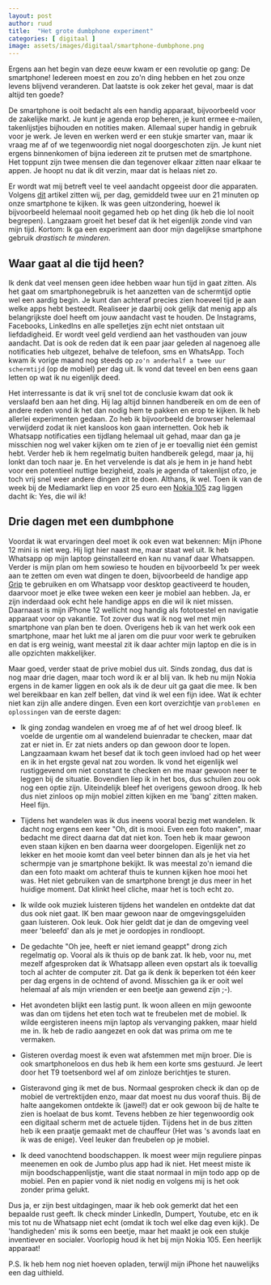 ```yaml
---
layout: post
author: ruud
title:  "Het grote dumbphone experiment"
categories: [ digitaal ]
image: assets/images/digitaal/smartphone-dumbphone.png
---
```

Ergens aan het begin van deze eeuw kwam er een revolutie op gang: De smartphone! Iedereen moest en zou zo'n ding hebben en het zou onze levens blijvend veranderen. Dat laatste is ook zeker het geval, maar is dat altijd ten goede?

De smartphone is ooit bedacht als een handig apparaat, bijvoorbeeld voor de zakelijke markt. Je kunt je agenda erop beheren, je kunt ermee e-mailen, takenlijstjes bijhouden en notities maken. Allemaal super handig in gebruik voor je werk. Je leven en werken werd er een stukje smarter van, maar ik vraag me af of we tegenwoordig niet nogal doorgeschoten zijn. Je kunt niet ergens binnenkomen of bijna iedereen zit te prutsen met de smartphone. Het toppunt zijn twee mensen die dan tegenover elkaar zitten naar elkaar te appen. Je hoopt nu dat ik dit verzin, maar dat is helaas niet zo.

Er wordt wat mij betreft veel te veel aandacht opgeeist door die apparaten. Volgens [dit](https://www.metronieuws.nl/lifestyle/2022/02/dit-is-de-gemiddelde-schermtijd-wereldwijd/) artikel zitten wij, per dag, gemiddeld twee uur en 21 minuten op onze smartphone te kijken. Ik was geen uitzondering, hoewel ik bijvoorbeeld helemaal nooit gegamed heb op het ding (ik heb die lol nooit begrepen). Langzaam groeit het besef dat ik het eigenlijk zonde vind van mijn tijd. Kortom: Ik ga een experiment aan door mijn dagelijkse smartphone gebruik *drastisch te minderen*.

## Waar gaat al die tijd heen?
Ik denk dat veel mensen geen idee hebben waar hun tijd in gaat zitten. Als het gaat om smartphonegebruik is het aanzetten van de schermtijd optie wel een aardig begin. Je kunt dan achteraf precies zien hoeveel tijd je aan welke apps hebt besteedt. Realiseer je daarbij ook gelijk dat menig app als belangrijkste doel heeft om jouw aandacht vast te houden. De Instagrams, Facebooks, LinkedIns en alle spelletjes zijn echt niet ontstaan uit liefdadigheid. Er wordt veel geld verdiend aan het vasthouden van jouw aandacht. Dat is ook de reden dat ik een paar jaar geleden al nagenoeg alle notificaties heb uitgezet, behalve de telefoon, sms en WhatsApp. Toch kwam ik vorige maand nog steeds op `zo'n anderhalf a twee uur schermtijd` (op de mobiel) per dag uit. Ik vond dat teveel en ben eens gaan letten op wat ik nu eigenlijk deed.

Het interressante is dat ik vrij snel tot de conclusie kwam dat ook ik verslaafd ben aan het ding. Hij lag altijd binnen handbereik en om de een of andere reden vond ik het dan nodig hem te pakken en erop te kijken. Ik heb allerlei experimenten gedaan. Zo heb ik bijvoorbeeld de browser helemaal verwijderd zodat ik niet kansloos kon gaan internetten. Ook heb ik Whatsapp notificaties een tijdlang helemaal uit gehad, maar dan ga je misschien nog wel vaker kijken om te zien of je er toevallig niet één gemist hebt. Verder heb ik hem regelmatig buiten handbereik gelegd, maar ja, hij lonkt dan toch naar je. En het vervelende is dat als je hem in je hand hebt voor een potentieel nuttige bezigheid, zoals je agenda of takenlijst ofzo, je toch vrij snel weer andere dingen zit te doen. Althans, ik wel. Toen ik van de week bij de Mediamarkt liep en voor 25 euro een [Nokia 105](https://www.mediamarkt.nl/nl/product/_nokia-105-neo-4-mb-dual-sim-zwart-1635009.html) zag liggen dacht ik: Yes, die wil ik!

## Drie dagen met een dumbphone
Voordat ik wat ervaringen deel moet ik ook even wat bekennen: Mijn iPhone 12 mini is niet weg. Hij ligt hier naast me, maar staat wel uit. Ik heb Whatsapp op mijn laptop geinstalleerd en kan nu vanaf daar Whatsappen. Verder is mijn plan om hem sowieso te houden en bijvoorbeeld 1x per week aan te zetten om even wat dingen te doen, bijvoorbeeld de handige app [Grip](https://www.abnamro.nl/nl/prive/internet-en-mobiel/apps/grip/index.html) te gebruiken en om Whatsapp voor desktop geactiveerd te houden, daarvoor moet je elke twee weken een keer je mobiel aan hebben. Ja, er zijn inderdaad ook echt hele handige apps en die wil ik niet missen. Daarnaast is mijn iPhone 12 wellicht nog handig als fototoestel en navigatie apparaat voor op vakantie. Tot zover dus wat ik nog wel met mijn smartphone van plan ben te doen. Overigens heb ik van het werk ook een smartphone, maar het lukt me al jaren om die puur voor werk te gebruiken en dat is erg weinig, want meestal zit ik daar achter mijn laptop en die is in alle opzichten makkelijker.

Maar goed, verder staat de prive mobiel dus uit. Sinds zondag, dus dat is nog maar drie dagen, maar toch word ik er al blij van. Ik heb nu mijn Nokia ergens in de kamer liggen en ook als ik de deur uit ga gaat die mee. Ik ben wel bereikbaar en kan zelf bellen, dat vind ik wel een fijn idee. Wat ik echter niet kan zijn alle andere dingen. Even een kort overzichtje van `problemen en oplossingen` van de eerste dagen:

- Ik ging zondag wandelen en vroeg me af of het wel droog bleef. Ik voelde de urgentie om al wandelend buienradar te checken, maar dat zat er niet in. Er zat niets anders op dan gewoon door te lopen. Langzaamaan kwam het besef dat ik toch geen invloed had op het weer en ik in het ergste geval nat zou worden. Ik vond het eigenlijk wel rustiggevend om niet constant te checken en me maar gewoon neer te leggen bij de situatie. Bovendien liep ik in het bos, dus schuilen zou ook nog een optie zijn. Uiteindelijk bleef het overigens gewoon droog. Ik heb dus niet zinloos op mijn mobiel zitten kijken en me 'bang' zitten maken. Heel fijn.

- Tijdens het wandelen was ik dus ineens vooral bezig met wandelen. Ik dacht nog ergens een keer "Oh, dit is mooi. Even een foto maken", maar bedacht me direct daarna dat dat niet kon. Toen heb ik maar gewoon even staan kijken en ben daarna weer doorgelopen. Eigenlijk net zo lekker en het mooie komt dan veel beter binnen dan als je het via het schermpje van je smartphone bekijkt. Ik was meestal zo'n iemand die dan een foto maakt om achteraf thuis te kunnen kijken hoe mooi het was. Het niet gebruiken van de smartphone brengt je dus meer in het huidige moment. Dat klinkt heel cliche, maar het is toch echt zo.

- Ik wilde ook muziek luisteren tijdens het wandelen en ontdekte dat dat dus ook niet gaat. IK ben maar gewoon naar de omgevingsgeluiden gaan luisteren. Ook leuk. Ook hier geldt dat je dan de omgeving veel meer 'beleefd' dan als je met je oordopjes in rondloopt.

- De gedachte "Oh jee, heeft er niet iemand geappt" drong zich regelmatig op. Vooral als ik thuis op de bank zat. Ik heb, voor nu, met mezelf afgesproken dat ik Whatsapp alleen even opstart als ik toevallig toch al achter de computer zit. Dat ga ik denk ik beperken tot één keer per dag ergens in de ochtend of avond. Misschien ga ik er ooit wel helemaal af als mijn vrienden er een beetje aan gewend zijn ;-).

- Het avondeten blijkt een lastig punt. Ik woon alleen en mijn gewoonte was dan om tijdens het eten toch wat te freubelen met de mobiel. Ik wilde eergisteren ineens mijn laptop als vervanging pakken, maar hield me in. Ik heb de radio aangezet en ook dat was prima om me te vermaken.

- Gisteren overdag moest ik even wat afstemmen met mijn broer. Die is ook smartphoneloos en dus heb ik hem een korte sms gestuurd. Je leert door het T9 toetsenbord wel af om zinloze berichtjes te sturen.

- Gisteravond ging ik met de bus. Normaal gesproken check ik dan op de mobiel de vertrektijden enzo, maar dat moest nu dus vooraf thuis. Bij de halte aangekomen ontdekte ik (jawel!) dat er ook gewoon bij de halte te zien is hoelaat de bus komt. Tevens hebben ze hier tegenwoordig ook een digitaal scherm met de actuele tijden. Tijdens het in de bus zitten heb ik een praatje gemaakt met de chauffeur (Het was 's avonds laat en ik was de enige). Veel leuker dan freubelen op je mobiel.

- Ik deed vanochtend boodschappen. Ik moest weer mijn reguliere pinpas meenemen en ook de Jumbo plus app had ik niet. Het meest miste ik mijn boodschappenlijstje, want die staat normaal in mijn todo app op de mobiel. Pen en papier vond ik niet nodig en volgens mij is het ook zonder prima gelukt.

Dus ja, er zijn best uitdagingen, maar ik heb ook gemerkt dat het een bepaalde rust geeft. Ik check minder LinkedIn, Dumpert, Youtube, etc en ik mis tot nu de Whatsapp niet echt (omdat ik toch wel elke dag even kijk). De 'handigheden' mis ik soms een beetje, maar het maakt je ook een stukje inventiever en socialer. Voorlopig houd ik het bij mijn Nokia 105. Een heerlijk apparaat!

P.S. Ik heb hem nog niet hoeven opladen, terwijl mijn iPhone het nauwelijks een dag uithield.